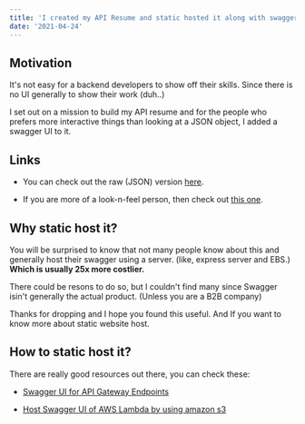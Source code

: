 ```yaml
---
title: 'I created my API Resume and static hosted it along with swagger UI'
date: '2021-04-24'
---
```


## Motivation

It's not easy for a backend developers to show off their skills. Since there is no UI generally to show their work (duh..)

I set out on a mission to build my API resume and for the people who prefers more interactive things than looking at a JSON object, I added a swagger UI to it.

## Links

- You can check out the raw (JSON) version [here](https://portfolio-9715.s3.ap-south-1.amazonaws.com/myRes.json).

- If you are more of a look-n-feel person, then check out [this one](http://portfolio-9715.s3-website.ap-south-1.amazonaws.com/docs/).

## Why static host it?

You will be surprised to know that not many people know about this and generally host their swagger using a server. (like, express server and EBS.) **Which is usually 25x more costlier.**

There could be resons to do so, but I couldn't find many since Swagger isin't generally the actual product. (Unless you are a B2B company)

Thanks for dropping and I hope you found this useful.
And If you want to know more about static website host.

## How to static host it?

There are really good resources out there, you can check these:

- [Swagger UI for API Gateway Endpoints](https://medium.com/nirman-tech-blog/swagger-ui-for-aws-api-gateway-endpoints-a667f25f5a4b)

- [Host Swagger UI of AWS Lambda by using amazon s3](https://medium.com/learnaws/host-swagger-ui-of-aws-lambda-by-using-amazon-s3-cbf285d5a9fa)
